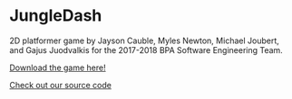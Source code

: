 # JungleDash
2D platformer game by Jayson Cauble, Myles Newton, Michael Joubert, and Gajus Juodvalkis for the 2017-2018 BPA Software
Engineering Team.

[Download the game here!](https://github.com/Moonlimited/JungleDash/releases)

[Check out our source code](https://github.com/Moonlimited/JungleDash)
